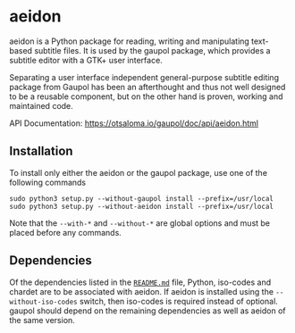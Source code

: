 aeidon
======

aeidon is a Python package for reading, writing and manipulating
text-based subtitle files. It is used by the gaupol package, which
provides a subtitle editor with a GTK+ user interface.

Separating a user interface independent general-purpose subtitle editing
package from Gaupol has been an afterthought and thus not well designed
to be a reusable component, but on the other hand is proven, working and
maintained code.

API Documentation: https://otsaloma.io/gaupol/doc/api/aeidon.html

## Installation

To install only either the aeidon or the gaupol package, use one of the
following commands

    sudo python3 setup.py --without-gaupol install --prefix=/usr/local
    sudo python3 setup.py --without-aeidon install --prefix=/usr/local

Note that the `--with-*` and `--without-*` are global options and must
be placed before any commands.

## Dependencies

Of the dependencies listed in the [`README.md`](README.md) file, Python,
iso-codes and chardet are to be associated with aeidon. If aeidon is
installed using the `--without-iso-codes` switch, then iso-codes is
required instead of optional. gaupol should depend on the remaining
dependencies as well as aeidon of the same version.
